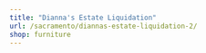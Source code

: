 ```yaml
---
title: "Dianna's Estate Liquidation"
url: /sacramento/diannas-estate-liquidation-2/
shop: furniture
---
```

